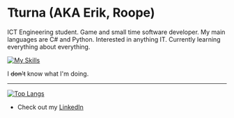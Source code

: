 # Tturna (AKA Erik, Roope)

ICT Engineering student. Game and small time software developer. My main languages are C# and Python.
Interested in anything IT.
Currently learning everything about everything.

[![My Skills](https://skillicons.dev/icons?i=cs,dotnet,unity,py,django,js,react,arduino,windows,linux)](https://skillicons.dev)

I ~~don't~~ know what I'm doing.

<hr>

[![Top Langs](https://github-readme-stats-beige-gamma-47.vercel.app/api/top-langs/?username=Tturna&layout=compact&theme=material-palenight&hide_border=true&hide=shaderlab,hlsl,plsql,roff&card_width=500&langs_count=6)](https://github.com/anuraghazra/github-readme-stats)

- Check out my <a href="https://www.linkedin.com/in/roope-juponaho-1a9199156">LinkedIn</a>
